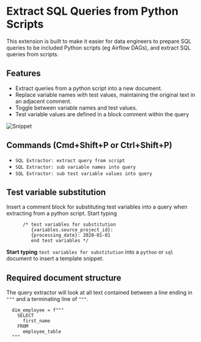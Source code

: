 # Extract SQL Queries from Python Scripts

This extension is built to make it easier for data engineers to prepare SQL queries to be included Python scripts (eg Airflow DAGs), and extract SQL queries from scripts.


## Features

* Extract queries from a python script into a new document. 
* Replace variable names with test values, maintaining the original text in an adjacent  comment.
* Toggle between variable names and test values.
* Test variable values are defined in a block comment within the query


![Snippet](images/extract-query.gif)

## Commands (Cmd+Shift+P or Ctrl+Shift+P)

* `SQL Extractor: extract query from script`
* `SQL Extractor: sub variable names into query`
* `SQL Extractor: sub test variable values into query`

## Test variable substitution

Insert a comment block for substituting test variables into a query when extracting from a python script. Start typing 

```
      /* test variables for substitution
         {variables.source_project_id}:
         {processing_date}: 2020-01-01
         end test variables */
 ```

**Start typing** `test variables for substitution` into a `python` or `sql` document to insert a template snippet. 

## Required document structure

The query extractor will look at all text contained between a line ending in `"""` and a terminating line of `"""`.

```
  dim_employee = f"""
    SELECT
      first_name
    FROM
      employee_table
  """
 ```